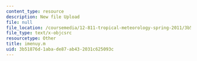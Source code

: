 ```yaml
---
content_type: resource
description: New file Upload
file: null
file_location: /coursemedia/12-811-tropical-meteorology-spring-2011/3b51876d1abade87ab432031c625093c_imenuy.m
file_type: text/x-objcsrc
resourcetype: Other
title: imenuy.m
uid: 3b51876d-1aba-de87-ab43-2031c625093c
---
```

